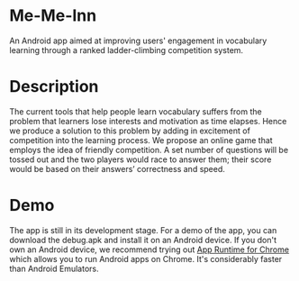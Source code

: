 # Me-Me-Inn
An Android app aimed at improving users' engagement in vocabulary learning through a ranked ladder-climbing competition system.

# Description
The current tools that help people learn vocabulary suffers from the problem that learners lose interests and motivation as time elapses. Hence we produce a solution to this problem by adding in excitement of competition into the learning process. We propose an online game that employs the idea of friendly competition. A set number of questions will be tossed out and the two players would race to answer them; their score would be based on their answers’ correctness and speed.

# Demo
The app is still in its development stage. For a demo of the app, you can download the debug.apk and install it on an Android device. If you don't own an Android device, we recommend trying out [App Runtime for Chrome](https://developer.chrome.com/apps/getstarted_arc) which allows you to run Android apps on Chrome. It's considerably faster than Android Emulators.
